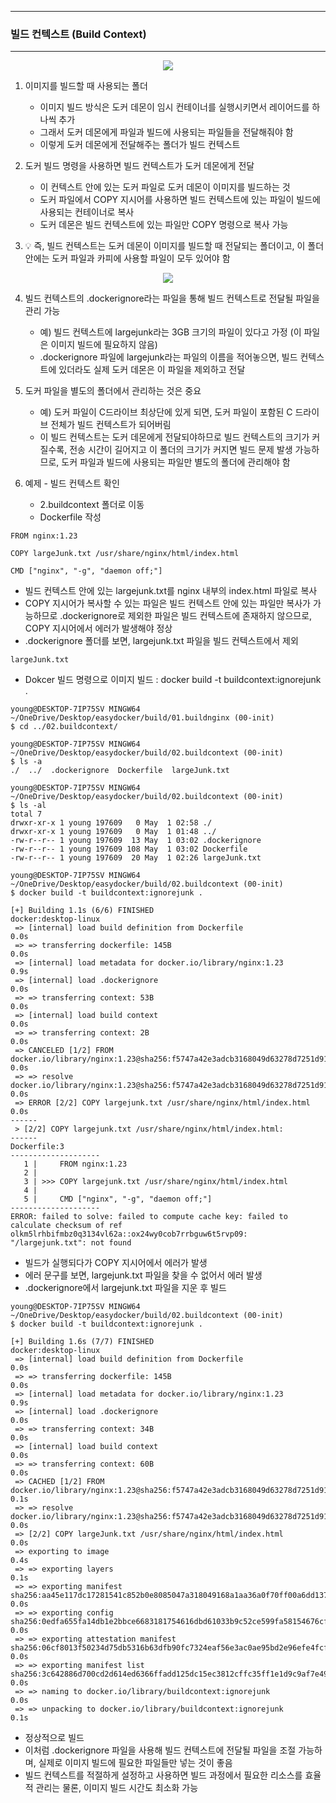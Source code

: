 -----
### 빌드 컨텍스트 (Build Context)
-----
<div align="center">
<img src="https://github.com/user-attachments/assets/55d80880-ee66-4d81-940f-4f1bfa7d3d8e">
</div>

1. 이미지를 빌드할 때 사용되는 폴더
   - 이미지 빌드 방식은 도커 데몬이 임시 컨테이너를 실행시키면서 레이어드를 하나씩 추가
   - 그래서 도커 데몬에게 파일과 빌드에 사용되는 파일들을 전달해줘야 함
   - 이렇게 도커 데몬에게 전달해주는 폴더가 빌드 컨텍스트

2. 도커 빌드 명령을 사용하면 빌드 컨텍스트가 도커 데몬에게 전달
   - 이 컨텍스트 안에 있는 도커 파일로 도커 데몬이 이미지를 빌드하는 것
   - 도커 파일에서 COPY 지시어를 사용하면 빌드 컨텍스트에 있는 파일이 빌드에 사용되는 컨테이너로 복사
   - 도커 데몬은 빌드 컨텍스트에 있는 파일만 COPY 명령으로 복사 가능
  
3. 💡 즉, 빌드 컨텍스트는 도커 데몬이 이미지를 빌드할 때 전달되는 폴더이고, 이 폴더 안에는 도커 파일과 카피에 사용할 파일이 모두 있어야 함

<div align="center">
<img src="https://github.com/user-attachments/assets/519d276c-216d-479f-9472-9af052851c9c">
</div>


4. 빌드 컨텍스트의 .dockerignore라는 파일을 통해 빌드 컨텍스트로 전달될 파일을 관리 가능
   - 예) 빌드 컨텍스트에 largejunk라는 3GB 크기의 파일이 있다고 가정 (이 파일은 이미지 빌드에 필요하지 않음)
   - .dockerignore 파일에 largejunk라는 파일의 이름을 적어놓으면, 빌드 컨텍스트에 있더라도 실제 도커 데몬은 이 파일을 제외하고 전달

5. 도커 파일을 별도의 폴더에서 관리하는 것은 중요
   - 예) 도커 파일이 C드라이브 최상단에 있게 되면, 도커 파일이 포함된 C 드라이브 전체가 빌드 컨텍스트가 되어버림
   - 이 빌드 컨텍스트는 도커 데몬에게 전달되야하므로 빌드 컨텍스트의 크기가 커질수록, 전송 시간이 길어지고 이 폴더의 크기가 커지면 빌드 문제 발생 가능하므로, 도커 파일과 빌드에 사용되는 파일만 별도의 폴더에 관리해야 함

6. 예제 - 빌드 컨텍스트 확인
   - 2.buildcontext 폴더로 이동
   - Dockerfile 작성
```
FROM nginx:1.23

COPY largeJunk.txt /usr/share/nginx/html/index.html

CMD ["nginx", "-g", "daemon off;"]
```
  - 빌드 컨텍스트 안에 있는 largejunk.txt를 nginx 내부의 index.html 파일로 복사
  - COPY 지시어가 복사할 수 있는 파일은 빌드 컨텍스트 안에 있는 파일만 복사가 가능하므로 .dockerignore로 제외한 파일은 빌드 컨텍스트에 존재하지 않으므로, COPY 지시어에서 에러가 발생해야 정상
  - .dockerignore 폴더를 보면, largejunk.txt 파일을 빌드 컨텍스트에서 제외
```
largeJunk.txt
```

  - Dokcer 빌드 명령으로 이미지 빌드 : docker build -t buildcontext:ignorejunk .
```
young@DESKTOP-7IP75SV MINGW64 ~/OneDrive/Desktop/easydocker/build/01.buildnginx (00-init)
$ cd ../02.buildcontext/

young@DESKTOP-7IP75SV MINGW64 ~/OneDrive/Desktop/easydocker/build/02.buildcontext (00-init)
$ ls -a
./  ../  .dockerignore  Dockerfile  largeJunk.txt

young@DESKTOP-7IP75SV MINGW64 ~/OneDrive/Desktop/easydocker/build/02.buildcontext (00-init)
$ ls -al
total 7
drwxr-xr-x 1 young 197609   0 May  1 02:58 ./
drwxr-xr-x 1 young 197609   0 May  1 01:48 ../
-rw-r--r-- 1 young 197609  13 May  1 03:02 .dockerignore
-rw-r--r-- 1 young 197609 108 May  1 03:02 Dockerfile
-rw-r--r-- 1 young 197609  20 May  1 02:26 largeJunk.txt

young@DESKTOP-7IP75SV MINGW64 ~/OneDrive/Desktop/easydocker/build/02.buildcontext (00-init)
$ docker build -t buildcontext:ignorejunk .

[+] Building 1.1s (6/6) FINISHED                                                                                       docker:desktop-linux 
 => [internal] load build definition from Dockerfile                                                                                   0.0s 
 => => transferring dockerfile: 145B                                                                                                   0.0s 
 => [internal] load metadata for docker.io/library/nginx:1.23                                                                          0.9s 
 => [internal] load .dockerignore                                                                                                      0.0s 
 => => transferring context: 53B                                                                                                       0.0s 
 => [internal] load build context                                                                                                      0.0s 
 => => transferring context: 2B                                                                                                        0.0s 
 => CANCELED [1/2] FROM docker.io/library/nginx:1.23@sha256:f5747a42e3adcb3168049d63278d7251d91185bb5111d2563d58729a5c9179b0           0.0s 
 => => resolve docker.io/library/nginx:1.23@sha256:f5747a42e3adcb3168049d63278d7251d91185bb5111d2563d58729a5c9179b0                    0.0s 
 => ERROR [2/2] COPY largejunk.txt /usr/share/nginx/html/index.html                                                                    0.0s 
------
 > [2/2] COPY largejunk.txt /usr/share/nginx/html/index.html:
------
Dockerfile:3
--------------------
   1 |     FROM nginx:1.23
   2 |
   3 | >>> COPY largejunk.txt /usr/share/nginx/html/index.html
   4 |
   5 |     CMD ["nginx", "-g", "daemon off;"]
--------------------
ERROR: failed to solve: failed to compute cache key: failed to calculate checksum of ref olkm5lrhbifmbz0q3134vl62a::ox24wy0cob7rrbguw6t5rvp09: "/largejunk.txt": not found
```

  - 빌드가 실행되다가 COPY 지시어에서 에러가 발생
  - 에러 문구를 보면, largejunk.txt 파일을 찾을 수 없어서 에러 발생
  - .dockerignore에서 largejunk.txt 파일을 지운 후 빌드
```
young@DESKTOP-7IP75SV MINGW64 ~/OneDrive/Desktop/easydocker/build/02.buildcontext (00-init)
$ docker build -t buildcontext:ignorejunk .

[+] Building 1.6s (7/7) FINISHED                                                                                       docker:desktop-linux 
 => [internal] load build definition from Dockerfile                                                                                   0.0s 
 => => transferring dockerfile: 145B                                                                                                   0.0s 
 => [internal] load metadata for docker.io/library/nginx:1.23                                                                          0.9s 
 => [internal] load .dockerignore                                                                                                      0.0s 
 => => transferring context: 34B                                                                                                       0.0s 
 => [internal] load build context                                                                                                      0.0s 
 => => transferring context: 60B                                                                                                       0.0s 
 => CACHED [1/2] FROM docker.io/library/nginx:1.23@sha256:f5747a42e3adcb3168049d63278d7251d91185bb5111d2563d58729a5c9179b0             0.1s 
 => => resolve docker.io/library/nginx:1.23@sha256:f5747a42e3adcb3168049d63278d7251d91185bb5111d2563d58729a5c9179b0                    0.0s 
 => [2/2] COPY largeJunk.txt /usr/share/nginx/html/index.html                                                                          0.0s 
 => exporting to image                                                                                                                 0.4s 
 => => exporting layers                                                                                                                0.1s 
 => => exporting manifest sha256:aa45e117dc17281541c852b0e8085047a318049168a1aa36a0f70ff00a6dd137                                      0.0s 
 => => exporting config sha256:0edfa655fa14db1e2bbce6683181754616dbd61033b9c52ce599fa58154676cf                                        0.0s 
 => => exporting attestation manifest sha256:06cf8013f50234d75db5316b63dfb90fc7324eaf56e3ac0ae95bd2e96efe4fcf                          0.0s 
 => => exporting manifest list sha256:3c642886d700cd2d614ed6366ffadd125dc15ec3812cffc35ff1e1d9c9af7e49                                 0.0s 
 => => naming to docker.io/library/buildcontext:ignorejunk                                                                             0.0s 
 => => unpacking to docker.io/library/buildcontext:ignorejunk                                                                          0.1s 
```
  - 정상적으로 빌드
  - 이처럼 .dockerignore 파일을 사용해 빌드 컨텍스트에 전달될 파일을 조절 가능하며, 실제로 이미지 빌드에 필요한 파일들만 넣는 것이 좋음
  - 빌드 컨텍스트를 적절하게 설정하고 사용하면 빌드 과정에서 필요한 리소스를 효율적 관리는 물론, 이미지 빌드 시간도 최소화 가능
